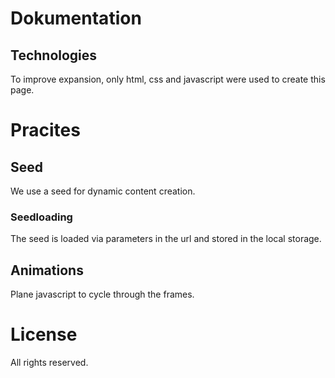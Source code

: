# Dokumentation


## Technologies
To improve expansion, only html, css and javascript were used to create this page.


# Pracites
## Seed
We use a seed for dynamic content creation.

### Seedloading
The seed is loaded via parameters in the url and stored in the local storage.

## Animations
Plane javascript to cycle through the frames.


# License
All rights reserved. 